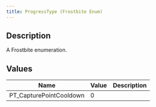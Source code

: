```yaml
---
title: ProgressType (Frostbite Enum)
---
```

## Description

A Frostbite enumeration.

## Values

| Name                     | Value | Description |
| ------------------------ | ----- | ----------- |
| PT\_CapturePointCooldown | 0     |             |
